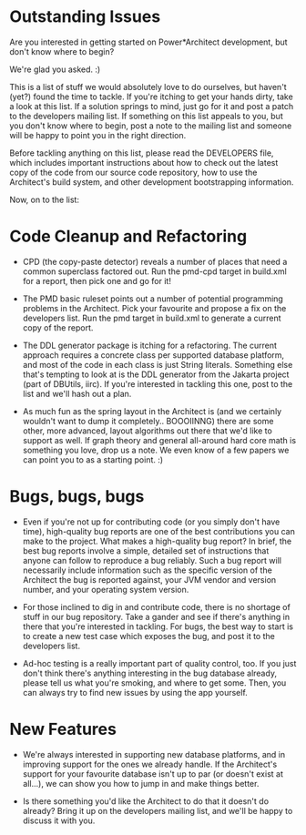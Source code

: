 # Outstanding Issues #

Are you interested in getting started on Power\*Architect
development, but don't know where to begin?

We're glad you asked. :)

This is a list of stuff we would absolutely love to
do ourselves, but haven't (yet?) found the time to tackle.
If you're itching to get your hands dirty, take a look at
this list.  If a solution springs to mind, just go for it
and post a patch to the developers mailing list.  If
something on this list appeals to you, but you don't know
where to begin, post a note to the mailing list and someone
will be happy to point you in the right direction.

Before tackling anything on this list, please read the
DEVELOPERS file, which includes  important instructions about
how to check out the latest copy of the code from our source
code repository, how to use the Architect's build system,
and other development bootstrapping information.

Now, on to the list:


# Code Cleanup and Refactoring #

  * CPD (the copy-paste detector) reveals a number of places that need a common superclass factored out.  Run the pmd-cpd target in build.xml for a report, then pick one and go for it!

  * The PMD basic ruleset points out a number of potential programming problems in the Architect.  Pick your favourite and propose a fix on the developers list.  Run the pmd target in build.xml to generate a current copy of the report.

  * The DDL generator package is itching for a refactoring. The current approach requires a concrete class per supported database platform, and most of the code in each class is just String literals.  Something else that's tempting to look at is the DDL generator from the Jakarta project (part of DBUtils, iirc).  If you're interested in tackling this one, post to the list and we'll hash out a plan.

  * As much fun as the spring layout in the Architect is (and we certainly wouldn't want to dump it completely.. BOOOIINNG) there are some other, more advanced, layout algorithms out there that we'd like to support as well.  If graph theory and general all-around hard core math is something you love, drop us a note. We even know of a few papers we can point you to as a starting point. :)


# Bugs, bugs, bugs #

  * Even if you're not up for contributing code (or you simply don't have time), high-quality bug reports are one of the best contributions you can make to the project.  What makes a high-quality bug report? In brief, the best bug reports involve a simple, detailed set of instructions that anyone can follow to reproduce a bug reliably. Such a bug report will necessarily include information such as the specific version of the Architect the bug is reported against, your JVM vendor and version number, and your operating system version.

  * For those inclined to dig in and contribute code, there is no shortage of stuff in our bug repository.  Take a gander and see if there's anything in there that you're interested in tackling.  For bugs, the best way to start is to create a new test case which exposes the bug, and post it to the developers list.

  * Ad-hoc testing is a really important part of quality control, too.  If you just don't think there's anything interesting in the bug database already, please tell us what you're smoking, and where to get some. Then, you can always try to find new issues by using the app yourself.


# New Features #

  * We're always interested in supporting new database platforms, and in improving support for the ones we already handle.  If the Architect's support for your favourite database isn't up to par (or doesn't exist at all...), we can show you how to jump in and make things better.

  * Is there something you'd like the Architect to do that it doesn't do already? Bring it up on the developers mailing list, and we'll be happy to discuss it with you.







